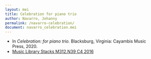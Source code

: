 ```yaml
---
layout: mei
title: Celebration for piano trio
author: Navarro, Johanny
permalink: /navarro-celebration/
document: navarro_celebration.mei
---
```


- In *Celebration: for piano trio.* Blacksburg, Virginia: Cayambis Music Press, 2020.
- <a href="https://tufts-primo.hosted.exlibrisgroup.com/permalink/f/bnf7qa/01TUN_ALMA21283209210003851" target="_blank">Music Library Stacks M312.N39 C4 2016</a>
